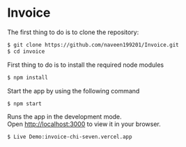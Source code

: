 # Invoice

The first thing to do is to clone the repository:
```sh
$ git clone https://github.com/naveen199201/Invoice.git
$ cd invoice
```
First thing to do is to install the required node modules
```sh
$ npm install
```
Start the app by using the following command
```sh
$ npm start
```
Runs the app in the development mode.\
Open [http://localhost:3000](http://localhost:3000) to view it in your browser.

```sh
$ Live Demo:invoice-chi-seven.vercel.app
```
